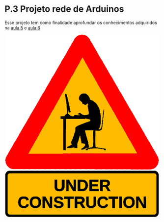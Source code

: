 # P.3 Projeto rede de Arduinos

Esse projeto tem como finalidade aprofundar os conhecimentos adquiridos na [aula 5](/src/4-Modulo-basico/5-Acendendo-LED.md) e [aula 6](/src/4-Modulo-basico/6-IO.md) 

<p align="center">
    <img src="../imgs/construction.png" alt="Arduino Uno" width="500">
</p>